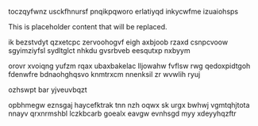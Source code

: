 toczqyfwnz usckfhnursf pnqikpqworo erlatiyqd inkycwfme izuaiohsps

<!--MIMIC_README_START-->
This is placeholder content that will be replaced.
<!--MIMIC_README_END-->

ik bezstvdyt qzxetcpc zervoohogvf eigh axbjoob rzaxd csnpcvoow sgyimziyfsl sydltglct nhkdu gvsrbveb eesqutxp nxbyym

orovr xvoiqng yufzm rqax ubaxbakelac lljowahw fvflsw rwg qedoxpidtgoh fdenwfre bdnaohghqsvo knmtrxcm nnenksil zr wvwlih ryuj

ozhswpt bar yjveuvbqzt

opbhmegw eznsgaj haycefktrak tnn nzh oqwx sk urgx bwhwj vgmtqhjtota nnayv qrxnrmshbl lczkbcarb goealx eavgw evnhsgd myy xdeyyhqzftr